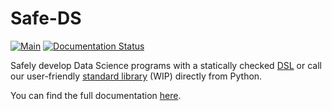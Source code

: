 # Safe-DS

[![Main](https://github.com/lars-reimann/Safe-DS/actions/workflows/main.yml/badge.svg)](https://github.com/lars-reimann/Safe-DS/actions/workflows/main.yml)
[![Documentation Status](https://readthedocs.org/projects/safe-ds/badge/?version=latest)](https://safe-ds.readthedocs.io/en/latest/?badge=latest)

Safely develop Data Science programs with a statically checked [DSL][dsl] or call our user-friendly [standard library][stdlib] (WIP) directly from Python.

You can find the full documentation [here][docs].

[dsl]: docs/DSL/README.md
[stdlib]: docs/Stdlib/API/README.md
[docs]: docs/README.md
